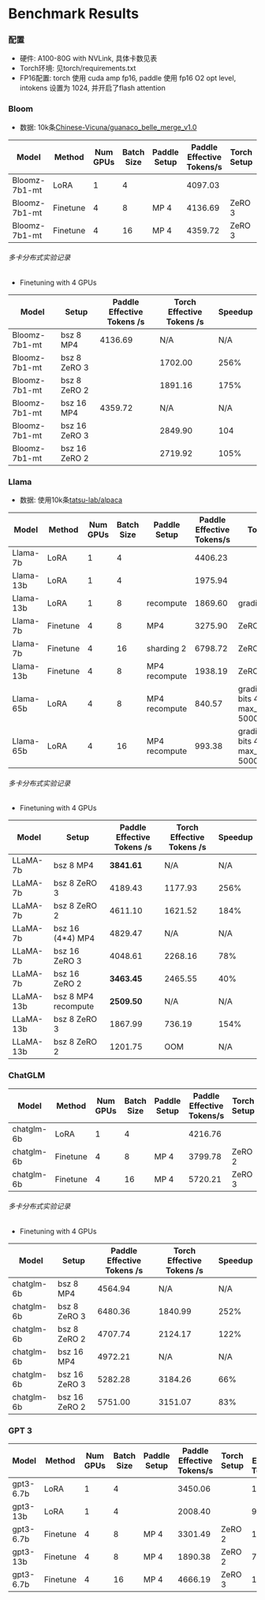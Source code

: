 # Benchmark Results

### 配置

- 硬件: A100-80G with NVLink, 具体卡数见表
- Torch环境: 见torch/requirements.txt
- FP16配置: torch 使用 cuda amp fp16, paddle 使用 fp16 O2 opt level, intokens 设置为 1024, 并开启了flash attention

### Bloom

- 数据: 10k条[Chinese-Vicuna/guanaco_belle_merge_v1.0](https://huggingface.co/datasets/Chinese-Vicuna/guanaco_belle_merge_v1.0)

| Model         | Method   | Num GPUs | Batch Size | Paddle Setup | Paddle Effective Tokens/s | Torch Setup | Torch Effective Tokens/s | **Speedup** |
|---------------|----------|----------|------------|--------------|---------------------------|-------------|--------------------------|---------|
| Bloomz-7b1-mt | LoRA     | 1        | 4          |              | 4097.03                   |             | 1980.32                  | **107%**    |
| Bloomz-7b1-mt | Finetune | 4        | 8          | MP 4         | 4136.69                   | ZeRO 3      | 1702.00                  | **143%**    |
| Bloomz-7b1-mt | Finetune | 4        | 16         | MP 4         | 4359.72                   | ZeRO 3      | 2849.90                  | **53%**     |

###### 多卡分布式实验记录

- Finetuning with 4 GPUs

| Model          | Setup           | Paddle Effective Tokens /s | Torch Effective Tokens /s  |  Speedup  |
|----------------|-----------------|----------------------------|----------------------------|-----------|
| Bloomz-7b1-mt  | bsz 8 MP4       |       4136.69              |         N/A                |   N/A     |
| Bloomz-7b1-mt  | bsz 8 ZeRO 3    |                     |     1702.00                |   256%    |
| Bloomz-7b1-mt  | bsz 8 ZeRO 2    |                     |     1891.16                |   175%    |
| Bloomz-7b1-mt  | bsz 16 MP4      |      4359.72               |         N/A                |   N/A     |
| Bloomz-7b1-mt  | bsz 16 ZeRO 3   |                     |      2849.90               |   104     |
| Bloomz-7b1-mt  | bsz 16 ZeRO 2   |                     |     2719.92                |   105%    |


### Llama

- 数据: 使用10k条[tatsu-lab/alpaca](https://huggingface.co/datasets/tatsu-lab/alpaca)

| Model     | Method   | Num GPUs | Batch Size  | Paddle Setup | Paddle Effective Tokens/s | Torch Setup | Torch Effective Tokens/s | Speedup |
|-----------|----------|----------|-------------|--------------|---------------------------|-------------|--------------------------|---------|
| Llama-7b  | LoRA     | 1        | 4           |              |  4406.23                  |             | 1895.90                  |  **132%**  |
| Llama-13b | LoRA     | 1        | 4           |              |  1975.94                  |             |    1101.85              |  **79%**  |
| Llama-13b | LoRA     | 1        | 8           | recompute    |  1869.60                  | gradient ckpt |    768.26              |  **143%**  |
| Llama-7b  | Finetune | 4        | 8           | MP4          |  3275.90                  | ZeRO 2      | 1621.52                  |  **102%**  |
| Llama-7b  | Finetune | 4        | 16          | sharding 2   |  6798.72                 | ZeRO 2      | 2465.55                  |  **176%**  |
| Llama-13b | Finetune | 4        | 8           | MP4 recompute|  1938.19                  | ZeRO 3      | 736.19                   |  **127%**  |
| Llama-65b | LoRA     | 4        | 8           | MP4 recompute|  840.57                   | gradient ckpt, bits 4, max_memory_MB 50000, qlora        | 327.75          |  **156%** |
| Llama-65b | LoRA     | 4        | 16          | MP4 recompute|  993.38                   | gradient ckpt, bits 4, max_memory_MB 50000, qlora        | 405.90          |  **122%** |


###### 多卡分布式实验记录

- Finetuning with 4 GPUs

| Model     | Setup         | Paddle Effective Tokens /s | Torch Effective Tokens /s  |  Speedup  |
|-----------|---------------|----------------------------|----------------------------|-----------|
| LLaMA-7b  | bsz 8 MP4     | **3841.61**                |  N/A                       | N/A       |
| LLaMA-7b  | bsz 8 ZeRO 3  | 4189.43                    |  1177.93                   | 256%       |
| LLaMA-7b  | bsz 8 ZeRO 2  | 4611.10                    |  1621.52                   | 184%       |
| LLaMA-7b  | bsz 16 (4*4) MP4 | 4829.47                 |  N/A                       | N/A       |
| LLaMA-7b  | bsz 16 ZeRO 3 | 4048.61                    |  2268.16                   | 78%       |
| LLaMA-7b  | bsz 16 ZeRO 2 | **3463.45**                |  2465.55                   | 40%       |
| LLaMA-13b | bsz 8 MP4 recompute |  **2509.50**         |  N/A                       | N/A       |
| LLaMA-13b | bsz 8 ZeRO 3  | 1867.99                    |  736.19                    | 154%        |
| LLaMA-13b | bsz 8 ZeRO 2  | 1201.75                    |  OOM                       | N/A       |


### ChatGLM

| Model         | Method   | Num GPUs | Batch Size | Paddle Setup | Paddle Effective Tokens/s | Torch Setup | Torch Effective Tokens/s | Speedup |
|---------------|----------|----------|------------|--------------|---------------------------|-------------|--------------------------|---------|
| chatglm-6b    | LoRA     | 1        | 4          |              |        4216.76            |             |       1866.48            | **126%**    |
| chatglm-6b    | Finetune | 4        | 8          |   MP 4       |        3799.78            |   ZeRO 2    |       2124.17            | **79%**    |
| chatglm-6b    | Finetune | 4        | 16         |   MP 4       |        5720.21            |   ZeRO 3    |       3191.35            | **79%**    |


###### 多卡分布式实验记录

- Finetuning with 4 GPUs

| Model     | Setup           | Paddle Effective Tokens /s | Torch Effective Tokens /s  |  Speedup  |
|-----------|-----------------|----------------------------|----------------------------|-----------|
| chatglm-6b  | bsz 8 MP4     |  4564.94                   |         N/A                |   N/A     |
| chatglm-6b  | bsz 8 ZeRO 3  |    6480.36                 |         1840.99            |   252%    |
| chatglm-6b  | bsz 8 ZeRO 2  |    4707.74                 |         2124.17            |   122%     |
| chatglm-6b  | bsz 16 MP4    |    4972.21                 |         N/A                |   N/A     |
| chatglm-6b  | bsz 16 ZeRO 3 |    5282.28                 |         3184.26            |   66%     |
| chatglm-6b  | bsz 16 ZeRO 2 |    5751.00                 |         3151.07            |   83%     |


### GPT 3

| Model         | Method   | Num GPUs | Batch Size | Paddle Setup | Paddle Effective Tokens/s | Torch Setup | Torch Effective Tokens/s | Speedup |
|---------------|----------|----------|------------|--------------|---------------------------|-------------|--------------------------|---------|
| gpt3-6.7b     | LoRA     | 1        | 4          |              |        3450.06            |             |       1186.74            | **191%**|
| gpt3-13b      | LoRA     | 1        | 4          |              |        2008.40            |             |       969.60             | **107%**|
| gpt3-6.7b     | Finetune | 4        | 8          |   MP 4       |        3301.49            |   ZeRO 2    |       1441.65            | **129%**|
| gpt3-13b      | Finetune | 4        | 8          |   MP 4       |        1890.38            |   ZeRO 2    |       783.26             | **141%**|
| gpt3-6.7b     | Finetune | 4        | 16         |   MP 4       |        4666.19            |   ZeRO 3    |       1756.42            | **166%**|
